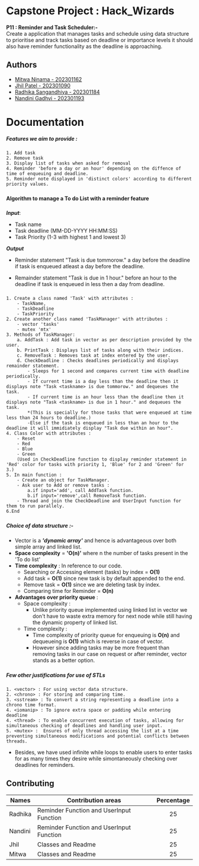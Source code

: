 
# Capstone Project : Hack_Wizards

**P11 : Reminder and Task Scheduler:-**  
Create a application that manages tasks and schedule using data structure to prioritise and track tasks based on deadline or importance levels it should also have reminder functionality as the deadline is approaching.


## Authors


- [Mitwa Ninama - 202301162](https://github.com/mitwaaaaaa)
- [Jhil Patel - 202301090](https://github.com/jhilpatel06)
- [Radhika Sangandhiya - 202301184](https://github.com/Radhikapatel-code)
- [Nandini Gadhvi - 202301193](https://github.com/NandiniGadhvi)





# Documentation
***Features we aim to provide :***
###

    1. Add task
    2. Remove task
    3. Display list of tasks when asked for removal
    4. Reminder 'before a day or an hour' depending on the diffence of time of enqueuing and deadline.
    5. Reminder note displayed in 'distinct colors' according to different priority values.

###
**Algorithm to manage a To do List with a reminder feature**
###

***Input***:

- Task name  
- Task deadline  (MM-DD-YYYY HH:MM:SS)  
- Task Priority  (1-3 with highest 1 and lowest 3)

***Output***

- Reminder statement "Task <taskname> is due tommorow." a day   before the deadline if task is enqueued atleast a day before the deadline.  

- Remainder statement "Task <taskname> is due in 1 hour." before an hour to the deadline if task is enqueued in less then a day from deadline.

###
```
1. Create a class named 'Task' with attributes :
    - TaskName, 
    - TaskDeadline
    - TaskPriority
2. Create another class named 'TaskManager' with attributes :
    - vector 'tasks' 
    - mutex 'mtx'
3. Methods of TaskManager:
    a. AddTask : Add task in vector as per description provided by the user.
    b. PrintTask : Displays list of tasks along with their indices.
    c. RemoveTask : Removes task at index entered by the user.
    d. CheckDeadline : Checks deadlines periodically and displays remainder statement.
        - Sleeps for 1 second and compares current time with deadline periodically.
        - If current time is a day less than the deadline then it displays note "Task <taskname> is due tommorow." and dequeues the task.
        - If current time is an hour less than the deadline then it displays note "Task <taskname> is due in 1 hour." and dequeues the task.
        *(This is specially for those tasks that were enqueued at time less than 24 hours to deadline.)
        -Else if the task is enqueued in less than an hour to the deadline it will immidiately display "Task due within an hour".
4. Class Color with attributes :
    - Reset
    - Red
    - Blue
    - Green
    (Used in CheckDeadline function to display reminder statement in 'Red' color for tasks with priority 1, 'Blue' for 2 and 'Green' for 3.)
5. In main function :
    - Create an object for TaskManager.
    - Ask user to Add or remove tasks : 
        a.if input='add', call AddTask function.
        b.if input='remove',call RemoveTask function.
    - Thread and join the CheckDeadline and UserInput function for them to run parallely.
6.End
```

###

***Choice of data structure :- <VECTOR>***

###

- Vector is a ***'dynamic array'*** and hence is advantageous over both simple array and linked list.
- **Space complexity** = **'O(n)'** where n the number of tasks present in the 'To do list'
- **Time complexity** :  In reference to our code.
    - Searching or Accessing element (tasks) by index = **O(1)**
    - Add task = **O(1)** since new task is by default appended to the end.
    - Remove task = **O(1)** since we are deleting task by index.
    - Comparing time for Reminder = **O(n)**
- **Advantages over priority queue** :
    - Space complexity : 
        - Unlike priority queue implemented using linked list in vector we don't have to waste extra memory for next node while still having the dynamic property of linked list.
    - Time complexity :
        - Time complexity of priority queue for enqueuing is **O(n)** and dequeueing is **O(1)** which is reverse in case of vector.
        - However since adding tasks may be more frequent than removing tasks in our case on request or after reminder, vector stands as a better option.

###
***Few other justifications for use of STLs***
###

    1. <vector> : For using vector data structure.
    2. <chrono> : For storing and comparing time.
    3. <sstream> : To convert a string representing a deadline into a chrono time format.
    4. <iomanip> : To ignore extra space or padding while entering deadline
    4. <thread> : To enable concurrent execution of tasks, allowing for simultaneous checking of deadlines and handling user input.
    5. <mutex> :  Ensures of only thread accessing the list at a time preventing simultaneous modifications and potential conflicts between threads.
- Besides, we have used infinite while loops to enable users to enter tasks for as many times they desire while simontaneously checking over deadlines for reminders.

###



## Contributing

| Names   | Contribution areas                       |Percentage|
|---------|------------------------------------------|:--------:|
| Radhika | Reminder Function and UserInput Function |25        |
| Nandini | Reminder Function and UserInput Function |25        |
| Jhil    | Classes and Readme                       |25        |
| Mitwa   | Classes and Readme                       |25        |

